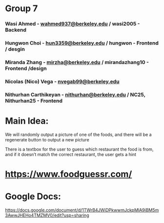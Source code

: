 # Group 7
### Wasi Ahmed - wahmed937@berkeley.edu / wasi2005  - Backend
### Hungwon Choi - hun3359@berkeley.edu / hungwon   - Frontend / desgin
### Miranda Zhang - mirzha@berkeley.edu / mirandazhang10 - Frontend /design 
### Nicolas (Nico) Vega - nvegab99@berkeley.edu 
### Nithurhan Carthikeyan - nithurhan@berkeley.edu / NC25, Nithurhan25  - Frontend

# Main Idea:
We will randomly output a picture of one of the foods, and there will be a regenerate button to output a new picture

There is a textbox for the user to guess which restaurant the food is from, and if it doesn’t match the correct restaurant, the user gets a hint

# https://www.foodguessr.com/

# Google Docs:
https://docs.google.com/document/d/1TWrB4JWiDPkwwmJckpMlA9iBM5m3AwwJHEHo4TMZMV0/edit?usp=sharing


